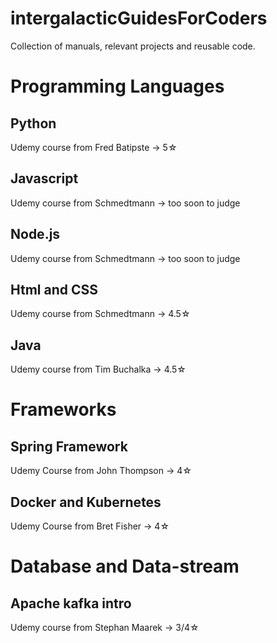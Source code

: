 # intergalacticGuidesForCoders

Collection of manuals, relevant projects and reusable code.

# Programming Languages

## Python

Udemy course from Fred Batipste -> 5☆

## Javascript

Udemy course from Schmedtmann -> too soon to judge

## Node.js

Udemy course from Schmedtmann -> too soon to judge

## Html and CSS

Udemy course from Schmedtmann -> 4.5☆

## Java

Udemy course from Tim Buchalka -> 4.5☆

# Frameworks

## Spring Framework

Udemy Course from John Thompson -> 4☆

## Docker and Kubernetes

Udemy Course from Bret Fisher -> 4☆

# Database and Data-stream

## Apache kafka intro

Udemy course from Stephan Maarek -> 3/4☆
